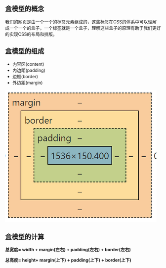 ## 盒模型的概念

我们的网页是由一个一个的标签元素组成的，这些标签在CSS的体系中可以理解成一个一个的盒子，一个标签就是一个盒子，理解这些盒子的原理有助于我们更好的实现CSS的布局和排版。

## 盒模型的组成

- 内容区(content)
- 内边距(padding) 
- 边框(border) 
- 外边距(margin)

![盒模型](./images/01.png)

## 盒模型的计算

**总宽度= width + margin(左右) + padding(左右) + border(左右)**

**总高度= height+ margin(上下) + padding(上下) + border(上下)**